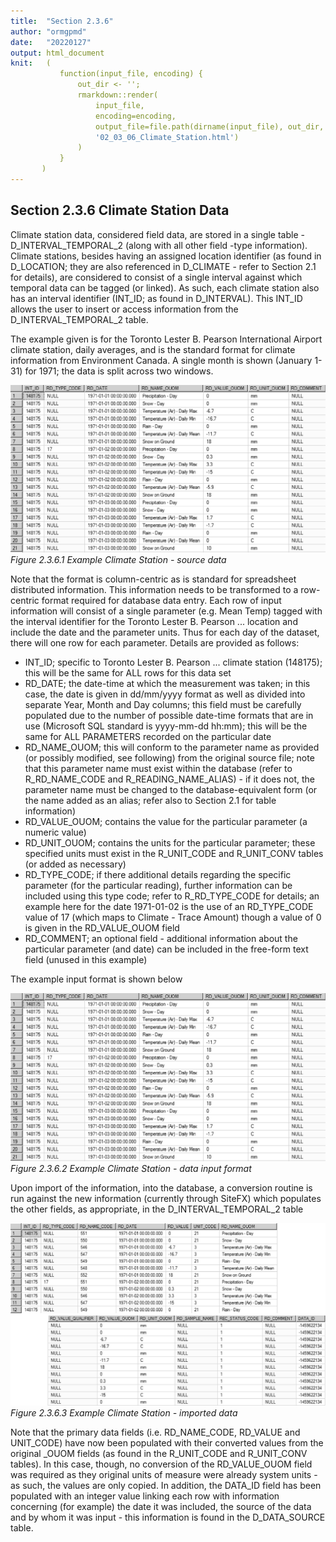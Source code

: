 ```yaml
--- 
title:  "Section 2.3.6" 
author: "ormgpmd" 
date:   "20220127" 
output: html_document 
knit:   ( 
           function(input_file, encoding) { 
               out_dir <- ''; 
               rmarkdown::render( 
                   input_file, 
                   encoding=encoding, 
                   output_file=file.path(dirname(input_file), out_dir, 
                   '02_03_06_Climate_Station.html') 
               ) 
           } 
       ) 
--- 
```


## Section 2.3.6 Climate Station Data 

Climate station data, considered field data, are stored in a single table - D_INTERVAL_TEMPORAL_2 (along with all other field -type information).  Climate stations, besides having an assigned location identifier (as found in D_LOCATION; they are also referenced in D_CLIMATE - refer to Section 2.1 for details), are considered to consist of a single interval against which temporal data can be tagged (or linked).  As such, each climate station also has an interval identifier (INT_ID; as found in D_INTERVAL).  This INT_ID allows the user to insert or access information from the D_INTERVAL_TEMPORAL_2 table. 

The example given is for the Toronto Lester B. Pearson International Airport climate station, daily averages, and is the standard format for climate information from Environment Canada.  A single month is shown (January 1-31) for 1971; the data is split across two windows. 

![Figure 2.3.6.1 Example Climate Station - source data](f02_03_06_01.jpg) 
*Figure 2.3.6.1 Example Climate Station - source data* 

Note that the format is column-centric as is standard for spreadsheet 
distributed information.  This information needs to be transformed to a 
row-centric format required for database data entry.  Each row of input 
information will consist of a single parameter (e.g. Mean Temp) tagged with 
the interval identifier for the Toronto Lester B. Pearson ... location and 
include the date and the  parameter units.  Thus for each day of the dataset, 
there will one row for each parameter.  Details are provided as follows: 

* INT_ID; specific to Toronto Lester B. Pearson ... climate station (148175); this will be the same for ALL rows for this data set 
* RD_DATE; the date-time at which the measurement was taken; in this case, the date is given in dd/mm/yyyy format as well as divided into separate Year, Month and Day columns; this field must be carefully populated due to the number of possible date-time formats that are in use (Microsoft SQL standard is yyyy-mm-dd hh:mm); this will be the same for ALL PARAMETERS recorded on the particular date 
* RD_NAME_OUOM; this will conform to the parameter name as provided (or possibly modified, see following) from the original source file; note that this parameter name must exist within the database (refer to R_RD_NAME_CODE and R_READING_NAME_ALIAS) - if it does not, the parameter name must be changed to the database-equivalent form (or the name added as an alias; refer also to Section 2.1 for table information) 
* RD_VALUE_OUOM; contains the value for the particular parameter (a numeric value) 
* RD_UNIT_OUOM; contains the units for the particular parameter; these specified units must exist in the R_UNIT_CODE and R_UNIT_CONV tables (or added as necessary) 
* RD_TYPE_CODE; if there additional details regarding the specific parameter (for the particular reading), further information can be included using this type code; refer to R_RD_TYPE_CODE for details; an example here for the date 1971-01-02 is the use of an RD_TYPE_CODE value of 17 (which maps to Climate - Trace Amount) though a value of 0 is given in the RD_VALUE_OUOM field 
* RD_COMMENT; an optional field - additional information about the particular parameter (and date) can be included in the free-form text field (unused in this example) 

The example input format is shown below 

![Figure 2.3.6.2 Example Climate Station - data input format](f02_03_06_02.jpg) 
*Figure 2.3.6.2 Example Climate Station - data input format* 

Upon import of the information, into the database, a conversion routine is run against the new information (currently through SiteFX) which populates the other fields, as appropriate, in the D_INTERVAL_TEMPORAL_2 table 

![Figure 2.3.6.3 Example Climate Station - imported data](f02_03_06_03.jpg) 
*Figure 2.3.6.3 Example Climate Station - imported data* 

Note that the primary data fields (i.e. RD_NAME_CODE, RD_VALUE and UNIT_CODE) have now been populated with their converted values from the original _OUOM fields (as found in the R_UNIT_CODE and R_UNIT_CONV tables).  In this case, though, no conversion of the RD_VALUE_OUOM field was required as they original units of measure were already system units - as such, the values are only copied.  In addition, the DATA_ID field has been populated with an integer value linking each row with information concerning (for example) the date it was included, the source of the data and by whom it was input - this information is found in the D_DATA_SOURCE table. 

